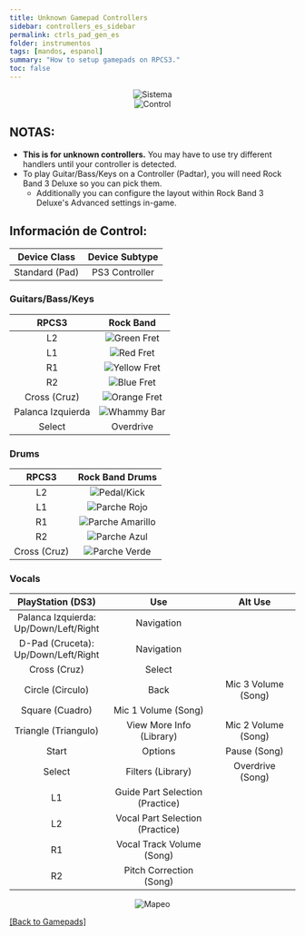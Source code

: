 ```yaml
---
title: Unknown Gamepad Controllers
sidebar: controllers_es_sidebar
permalink: ctrls_pad_gen_es
folder: instrumentos
tags: [mandos, espanol]
summary: "How to setup gamepads on RPCS3."
toc: false
---
```


<div align="center"> <img src="https://carlmylo.github.io/docu-rpcs3/images/instruments/plat/myst.png" alt="Sistema" title="Sistema"></div>

<div align="center"> <img src="https://carlmylo.github.io/docu-rpcs3/images/instruments/cont/mystcontrollers.png" alt="Control" title="Control"></div>

## NOTAS:

* **This is for unknown controllers.** You may have to use try different handlers until your controller is detected.
* To play Guitar/Bass/Keys on a Controller (Padtar), you will need Rock Band 3 Deluxe so you can pick them.
	- Additionally you can configure the layout within Rock Band 3 Deluxe's Advanced settings in-game.

## Información de Control:

| Device Class | Device Subtype |
|:------------------:|:---------------------:|
| Standard (Pad) | PS3 Controller |

### Guitars/Bass/Keys

| **RPCS3**          | **Rock Band** |
|:------------------:|:---------------------:|
| L2 | ![Green Fret](https://carlmylo.github.io/docu-rpcs3/images/btns/gtrs/gf.png "Green Fret") |
| L1 | ![Red Fret](https://carlmylo.github.io/docu-rpcs3/images/btns/gtrs/rf.png "Red Fret") |
| R1 | ![Yellow Fret](https://carlmylo.github.io/docu-rpcs3/images/btns/gtrs/yf.png "Yellow Fret") |
| R2 | ![Blue Fret](https://carlmylo.github.io/docu-rpcs3/images/btns/gtrs/bf.png "Blue Fret") |
| Cross (Cruz) | ![Orange Fret](https://carlmylo.github.io/docu-rpcs3/images/btns/gtrs/of.png "Orange Fret") |
| Palanca Izquierda | ![Whammy Bar](https://carlmylo.github.io/docu-rpcs3/images/btns/gtrs/wb.png "Whammy Bar") |
| Select | Overdrive |

### Drums 

| **RPCS3**    | **Rock Band Drums** |
|:--------:|:-------------------:|
| L2 | ![Pedal/Kick](https://carlmylo.github.io/docu-rpcs3/images/btns/drms/rb/kp.png "Pedal/Kick") |
| L1 | ![Parche Rojo](https://carlmylo.github.io/docu-rpcs3/images/btns/drms/rb/rp.png "Parche Rojo") |
| R1 | ![Parche Amarillo](https://carlmylo.github.io/docu-rpcs3/images/btns/drms/rb/yp.png "Parche Amarillo") |
| R2 | ![Parche Azul](https://carlmylo.github.io/docu-rpcs3/images/btns/drms/rb/bp.png "Parche Azul") |
| Cross (Cruz) | ![Parche Verde](https://carlmylo.github.io/docu-rpcs3/images/btns/drms/rb/gp.png "Parche Verde") |

### Vocals

| **PlayStation (DS3)** | **Use** | **Alt Use** |
|:---------------------:|:-------------------------------:|:-------------------:|
| Palanca Izquierda: <br> Up/Down/Left/Right | Navigation | |
| D-Pad (Cruceta): <br> Up/Down/Left/Right | Navigation | |
| Cross (Cruz) | Select | |
| Circle (Circulo) | Back | Mic 3 Volume (Song) |
| Square (Cuadro) | Mic 1 Volume (Song) | |
| Triangle (Triangulo) | View More Info (Library) | Mic 2 Volume (Song) |
| Start | Options | Pause (Song) |
| Select | Filters (Library) | Overdrive (Song) |
| L1 | Guide Part Selection (Practice) | |
| L2 | Vocal Part Selection (Practice) | |
| R1 | Vocal Track Volume (Song) | |
| R2 | Pitch Correction (Song) | |

<div align="center"> <img src="https://carlmylo.github.io/docu-rpcs3/images/instruments/maps/mystmapping.png" alt="Mapeo" title="Mapeo"></div>

[[Back to Gamepads]](https://carlmylo.github.io/docu-rpcs3/ctrls_pads)